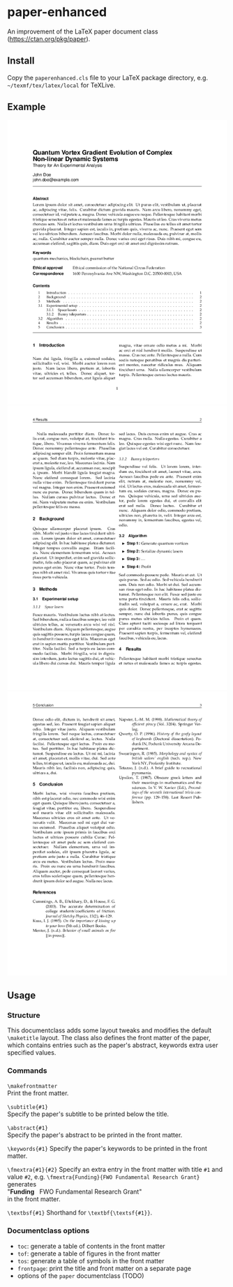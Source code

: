 # paper-enhanced

An improvement of the LaTeX paper document class (https://ctan.org/pkg/paper).

## Install

Copy the `paperenhanced.cls` file to your LaTeX package directory, e.g. `~/texmf/tex/latex/local` for TeXLive. 

## Example
![example paper page 1](example-0.png)
![example paper page 2](example-1.png)
![example paper page 3](example-2.png)


## Usage

### Structure

This documentclass adds some layout tweaks and modifies the default `\maketitle` layout.
The class also defines the front matter of the paper, which contains entries such as the paper's abstract, keywords
extra user specified values.

### Commands

`\makefrontmatter`  
Print the front matter.

`\subtitle{#1}`  
Specify the paper's subtitle to be printed below the title.

`\abstract{#1}`  
Specify the paper's abstract to be printed in the front matter.

`\keywords{#1}`
Specify the paper's keywords to be printed in the front matter.

`\fmextra{#1}{#2}`
Specify an extra entry in the front matter with title `#1` and value `#2`, e.g.
`\fmextra{Funding}{FWO Fundamental Research Grant}` generates  
"**Funding**&nbsp;&nbsp;&nbsp;FWO Fundamental Research Grant"  
in the front matter.

`\textbsf{#1}`
Shorthand for `\textbf{\textsf{#1}}`.

### Documentclass options

* `toc`: generate a table of contents in the front matter
* `tof`: generate a table of figures in the front matter
* `tos`: generate a table of symbols in the front matter
* `frontpage`: print the title and front matter on a separate page
* options of the `paper` documentclass (TODO)